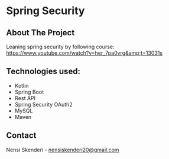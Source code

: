 # Spring Security

## About The Project
Leaning spring security by following course: https://www.youtube.com/watch?v=her_7pa0vrg&amp;t=13031s

## Technologies used: 

  * Kotlin
  * Spring Boot
  * Rest API
  * Spring Security OAuth2
  * MySQL
  * Maven

## Contact 
Nensi Skenderi - nensiskenderi20@gmail.com

  
